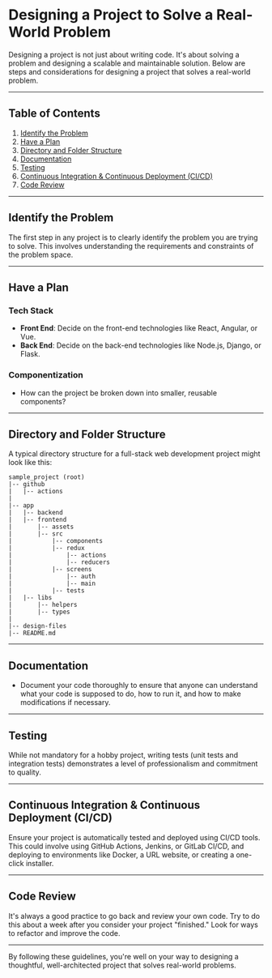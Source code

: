 # Designing a Project to Solve a Real-World Problem

Designing a project is not just about writing code. It's about solving a problem and designing a scalable and maintainable solution. Below are steps and considerations for designing a project that solves a real-world problem.

---

## Table of Contents
1. [Identify the Problem](#identify-the-problem)
2. [Have a Plan](#have-a-plan)
3. [Directory and Folder Structure](#directory-and-folder-structure)
4. [Documentation](#documentation)
5. [Testing](#testing)
6. [Continuous Integration & Continuous Deployment (CI/CD)](#continuous-integration--continuous-deployment-cicd)
7. [Code Review](#code-review)

---

## Identify the Problem

The first step in any project is to clearly identify the problem you are trying to solve. This involves understanding the requirements and constraints of the problem space.

---

## Have a Plan

### Tech Stack

- **Front End**: Decide on the front-end technologies like React, Angular, or Vue.
- **Back End**: Decide on the back-end technologies like Node.js, Django, or Flask.

### Componentization

- How can the project be broken down into smaller, reusable components?

---

## Directory and Folder Structure

A typical directory structure for a full-stack web development project might look like this:

```
sample_project (root)
|-- github
|   |-- actions
|
|-- app
|   |-- backend
|   |-- frontend
|       |-- assets
|       |-- src
|           |-- components
|           |-- redux
|               |-- actions
|               |-- reducers
|           |-- screens
|               |-- auth
|               |-- main
|           |-- tests
|   |-- libs
|       |-- helpers
|       |-- types
|
|-- design-files
|-- README.md
```

---

## Documentation

- Document your code thoroughly to ensure that anyone can understand what your code is supposed to do, how to run it, and how to make modifications if necessary.

---

## Testing

While not mandatory for a hobby project, writing tests (unit tests and integration tests) demonstrates a level of professionalism and commitment to quality.

---

## Continuous Integration & Continuous Deployment (CI/CD)

Ensure your project is automatically tested and deployed using CI/CD tools. This could involve using GitHub Actions, Jenkins, or GitLab CI/CD, and deploying to environments like Docker, a URL website, or creating a one-click installer.

---

## Code Review

It's always a good practice to go back and review your own code. Try to do this about a week after you consider your project "finished." Look for ways to refactor and improve the code.

---

By following these guidelines, you're well on your way to designing a thoughtful, well-architected project that solves real-world problems.